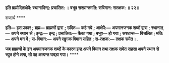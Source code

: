 **इति ब्रह्मोदिताक्षेपै: स्थानादिन्द्र: प्रचालित: ।** **बभूव सश्भ्रान्तमति: सविमान: सतक्षक: ॥ २२॥** 

शब्दार्थ **** 

**इति—** **इस प्रकार** **; ब्रह्म—** **ब्राह्मणों द्वारा** **; उदित—** **कहे गये** **; आक्षेपै:—** **अपमानजनक शब्दों द्वारा** **; स्थानात्—** **अपने स्थान** **से** **; इन्द्र:—** **इन्द्र** **; प्रचालित:—** **फेंका गया** **; बभूव—** **हो गया** **; सश्भ्रान्त—** **विचलित** **; मति:—** **अपने मन में** **; स-विमान:—** **अपने स्वॢगक विमान सहित** **; स-तक्षक:—** **तक्षक समेत।** **.** 

**जब ब्राह्मणों के इन अपमानजनक शब्दों के कारण इन्द्र अपने विमान तथा तक्षक समेत** **सहसा अपने स्थान से च्युत होने लगा, तो वह अत्यन्त घबड़ा गया।** **** 